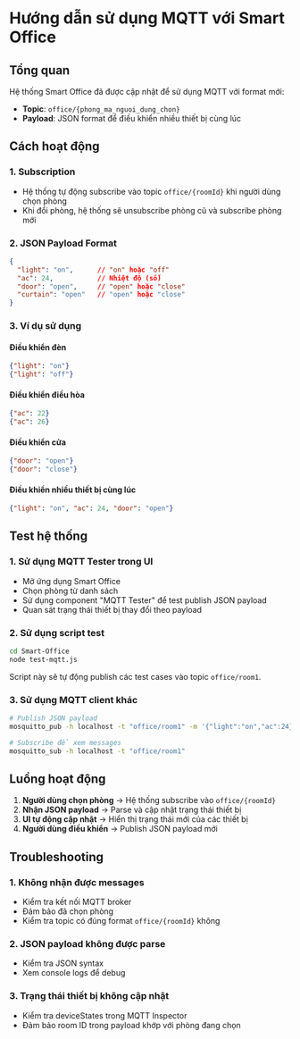 # Hướng dẫn sử dụng MQTT với Smart Office

## Tổng quan

Hệ thống Smart Office đã được cập nhật để sử dụng MQTT với format mới:
- **Topic**: `office/{phong_ma_nguoi_dung_chon}`
- **Payload**: JSON format để điều khiển nhiều thiết bị cùng lúc

## Cách hoạt động

### 1. Subscription
- Hệ thống tự động subscribe vào topic `office/{roomId}` khi người dùng chọn phòng
- Khi đổi phòng, hệ thống sẽ unsubscribe phòng cũ và subscribe phòng mới

### 2. JSON Payload Format
```json
{
  "light": "on",      // "on" hoặc "off"
  "ac": 24,           // Nhiệt độ (số)
  "door": "open",     // "open" hoặc "close"
  "curtain": "open"   // "open" hoặc "close"
}
```

### 3. Ví dụ sử dụng

#### Điều khiển đèn
```json
{"light": "on"}
{"light": "off"}
```

#### Điều khiển điều hòa
```json
{"ac": 22}
{"ac": 26}
```

#### Điều khiển cửa
```json
{"door": "open"}
{"door": "close"}
```

#### Điều khiển nhiều thiết bị cùng lúc
```json
{"light": "on", "ac": 24, "door": "open"}
```

## Test hệ thống

### 1. Sử dụng MQTT Tester trong UI
- Mở ứng dụng Smart Office
- Chọn phòng từ danh sách
- Sử dụng component "MQTT Tester" để test publish JSON payload
- Quan sát trạng thái thiết bị thay đổi theo payload

### 2. Sử dụng script test
```bash
cd Smart-Office
node test-mqtt.js
```

Script này sẽ tự động publish các test cases vào topic `office/room1`.

### 3. Sử dụng MQTT client khác
```bash
# Publish JSON payload
mosquitto_pub -h localhost -t "office/room1" -m '{"light":"on","ac":24}'

# Subscribe để xem messages
mosquitto_sub -h localhost -t "office/room1"
```

## Luồng hoạt động

1. **Người dùng chọn phòng** → Hệ thống subscribe vào `office/{roomId}`
2. **Nhận JSON payload** → Parse và cập nhật trạng thái thiết bị
3. **UI tự động cập nhật** → Hiển thị trạng thái mới của các thiết bị
4. **Người dùng điều khiển** → Publish JSON payload mới

## Troubleshooting

### 1. Không nhận được messages
- Kiểm tra kết nối MQTT broker
- Đảm bảo đã chọn phòng
- Kiểm tra topic có đúng format `office/{roomId}` không

### 2. JSON payload không được parse
- Kiểm tra JSON syntax
- Xem console logs để debug

### 3. Trạng thái thiết bị không cập nhật
- Kiểm tra deviceStates trong MQTT Inspector
- Đảm bảo room ID trong payload khớp với phòng đang chọn

